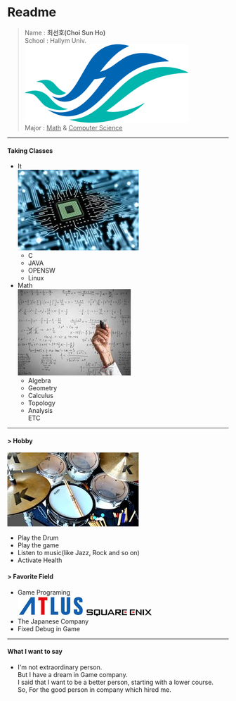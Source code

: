 Readme
=====
> Name : **최선호(Choi Sun Ho)**  
> School : Hallym Univ.  
![한림](hallym.png)  
> Major : <U> Math</U> & <U>Computer Science</U>


-----------------------------
#### Taking Classes
* It    
![cs](c_s.jpg)
  + C
  + JAVA
  + OPENSW
  + Linux
* Math  
![math](math.jpg)
  + Algebra
  + Geometry
  + Calculus
  + Topology
  + Analysis  
ETC
----------------------------
#### > Hobby  
  ![drum](drum.jpg)
  * Play the Drum  
  * Play the game  
  * Listen to music(like Jazz, Rock and so on)  
  * Activate Health  
  
#### > Favorite Field  
  * Game Programing  
  ![atlus](atlus.jpg)
  ![squeni](square_enix.png)
  * The Japanese Company  
  * Fixed Debug in Game
----------------------------  
####  What I want to say  
- I'm not extraordinary person.  
But I have a dream in Game company.  
I said that I want to be a better person, starting with a lower course.  
So, For the good person in company which hired me.


  
